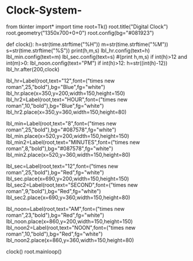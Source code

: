 # Clock-System-

from tkinter import*
import time
root=Tk()
root.title("Digital Clock")
root.geometry("1350x700+0+0")
root.config(bg="#081923")

def clock():
       h=str(time.strftime("%H"))
       m=str(time.strftime("%M"))
       s=str(time.strftime("%S"))
       print(h,m,s)
       lbl_hr.config(text=h)
       lbl_min.config(text=m)
       lbl_sec.config(text=s)
       #(print h,m,s)
       if int(h)>12 and int(m)>0:
            lbl_noon.config(text="PM")
       if int(h)>12:
            h=str((int(h)-12))
       lbl_hr.after(200,clock)
       
lbl_hr=Label(root,text="12",font=("times new roman",25,"bold"),bg="Blue",fg="white")
lbl_hr.place(x=350,y=200,width=150,height=150)
lbl_hr2=Label(root,text="HOUR",font=("times new roman",10,"bold"),bg="Blue",fg="white")
lbl_hr2.place(x=350,y=360,width=150,height=80)

lbl_min=Label(root,text="8",font=("times new roman",25,"bold"),bg="#087578",fg="white")
lbl_min.place(x=520,y=200,width=150,height=150)
lbl_min2=Label(root,text="MINUTES",font=("times new roman",8,"bold"),bg="#087578",fg="white")
lbl_min2.place(x=520,y=360,width=150,height=80)

lbl_sec=Label(root,text="12",font=("times new roman",25,"bold"),bg="Red",fg="white")
lbl_sec.place(x=690,y=200,width=150,height=150)
lbl_sec2=Label(root,text="SECOND",font=("times new roman",9,"bold"),bg="Red",fg="white")
lbl_sec2.place(x=690,y=360,width=150,height=80)

lbl_noon=Label(root,text="AM",font=("times new roman",23,"bold"),bg="Red",fg="white")
lbl_noon.place(x=860,y=200,width=150,height=150)
lbl_noon2=Label(root,text="NOON",font=("times new roman",10,"bold"),bg="Red",fg="white")
lbl_noon2.place(x=860,y=360,width=150,height=80)
	


clock()
root.mainloop()
